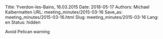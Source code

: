 Title: Yverdon-les-Bains, 16.03.2015
Date: 2018-05-17
Authors: Michael Kalbermatten
URL: meeting_minutes/2015-03-16
Save_as: meeting_minutes/2015-03-16.html
Slug: meeting_minutes/2015-03-16
Lang: en
Status: hidden


Avoid Pelican warning
